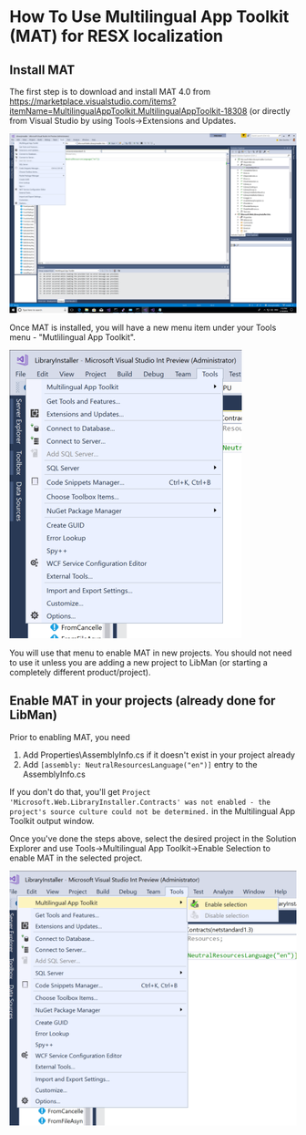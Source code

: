 # How To Use Multilingual App Toolkit (MAT) for RESX localization

## Install MAT

The first step is to download and install MAT 4.0 from https://marketplace.visualstudio.com/items?itemName=MultilingualAppToolkit.MultilingualAppToolkit-18308 (or directly from Visual Studio by using Tools->Extensions and Updates.

![Install from VS](./images/InstallMATFromVS.png)

Once MAT is installed, you will have a new menu item under your Tools menu - "Mutlilingual App Toolkit". 

![Mutlilingual App Toolkit Menu](./images/ToolsMATMenuItem.png)

You will use that menu to enable MAT in new projects. You should not need to use it unless you are adding a new project to LibMan (or starting a completely different product/project). 

## Enable MAT in your projects (already done for LibMan)

Prior to enabling MAT, you need 

1. Add Properties\AssemblyInfo.cs if it doesn't exist in your project already
2. Add ```[assembly: NeutralResourcesLanguage("en")]``` entry to the AssemblyInfo.cs

If you don't do that, you'll get ```Project 'Microsoft.Web.LibraryInstaller.Contracts' was not enabled - the project's source culture could not be determined.``` in the Multilingual App Toolkit output window.

Once you've done the steps above, select the desired project in the Solution Explorer and use Tools->Multilingual App Toolkit->Enable Selection to enable MAT in the selected project. 

![Enable MAT](./images/EnableMAT.png)